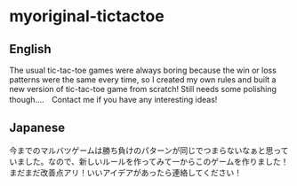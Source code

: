 # myoriginal-tictactoe
## English
The usual tic-tac-toe games were always boring because the win or loss patterns were the same every time, so I created my own rules and built a new version of tic-tac-toe game from scratch! Still needs some polishing though....　Contact me if you have any interesting ideas!
## Japanese
今までのマルバツゲームは勝ち負けのパターンが同じでつまらないなぁと思っていました。なので、新しいルールを作ってみて一からこのゲームを作りました！まだまだ改善点アリ！いいアイデアがあったら連絡してください！
